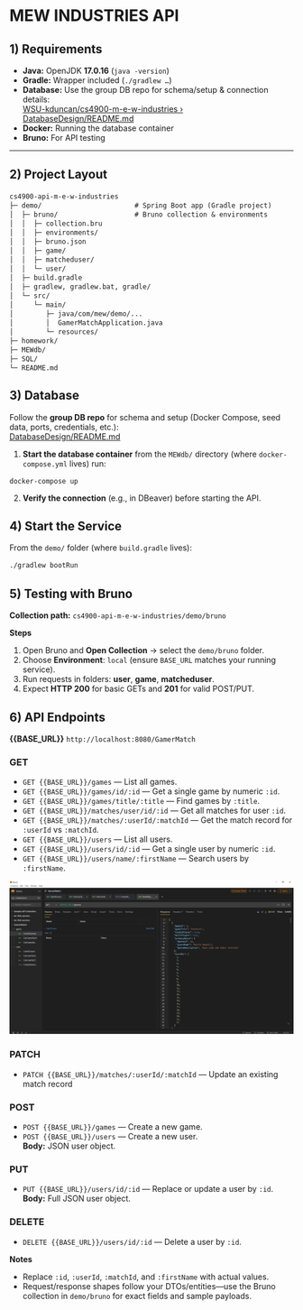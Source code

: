 # MEW INDUSTRIES API

## 1) Requirements

- **Java:** OpenJDK **17.0.16** (`java -version`)  
- **Gradle:** Wrapper included (`./gradlew …`)  
- **Database:** Use the group DB repo for schema/setup & connection details:  
  [WSU-kduncan/cs4900-m-e-w-industries › DatabaseDesign/README.md](https://github.com/WSU-kduncan/cs4900-m-e-w-industries/blob/main/DatabaseDesign/README.md)  
- **Docker:** Running the database container  
- **Bruno:** For API testing

---

## 2) Project Layout

```text
cs4900-api-m-e-w-industries
├─ demo/                       # Spring Boot app (Gradle project)
│  ├─ bruno/                   # Bruno collection & environments
│  │  ├─ collection.bru
│  │  ├─ environments/
│  │  ├─ bruno.json
│  │  ├─ game/
│  │  ├─ matcheduser/
│  │  └─ user/
│  ├─ build.gradle
│  ├─ gradlew, gradlew.bat, gradle/
│  └─ src/
│     └─ main/
│        ├─ java/com/mew/demo/...
│        │  GamerMatchApplication.java
│        └─ resources/
├─ homework/
├─ MEWdb/
├─ SQL/
└─ README.md

```

## 3) Database

Follow the **group DB repo** for schema and setup (Docker Compose, seed data, ports, credentials, etc.):  
[DatabaseDesign/README.md](https://github.com/WSU-kduncan/cs4900-m-e-w-industries/blob/main/DatabaseDesign/README.md)

1. **Start the database container** from the `MEWdb/` directory (where `docker-compose.yml` lives) run:
```
docker-compose up
```

2. **Verify the connection** (e.g., in DBeaver) before starting the API.

## 4) Start the Service

From the `demo/` folder (where `build.gradle` lives):

```bash
./gradlew bootRun
```
## 5) Testing with Bruno

**Collection path:** `cs4900-api-m-e-w-industries/demo/bruno`

**Steps**
1. Open Bruno and **Open Collection** → select the `demo/bruno` folder.  
2. Choose **Environment**: `local` (ensure `BASE_URL` matches your running service).  
3. Run requests in folders: **user**, **game**, **matcheduser**.  
4. Expect **HTTP 200** for basic GETs and **201** for valid POST/PUT.

## 6) API Endpoints

**{{BASE_URL}}** `http://localhost:8080/GamerMatch`


### GET
- `GET {{BASE_URL}}/games` — List all games.  
- `GET {{BASE_URL}}/games/id/:id` — Get a single game by numeric `:id`.  
- `GET {{BASE_URL}}/games/title/:title` — Find games by `:title`.  
- `GET {{BASE_URL}}/matches/user/id/:id` — Get all matches for user `:id`.  
- `GET {{BASE_URL}}/matches/:userId/:matchId` — Get the match record for `:userId` vs `:matchId`.  
- `GET {{BASE_URL}}/users` — List all users.  
- `GET {{BASE_URL}}/users/id/:id` — Get a single user by numeric `:id`.  
- `GET {{BASE_URL}}/users/name/:firstName` — Search users by `:firstName`.

![GetAllGames](./homework/homework-2/GetAllGames200.PNG)

### PATCH
- `PATCH {{BASE_URL}}/matches/:userId/:matchId` — Update an existing match record 

### POST
- `POST {{BASE_URL}}/games` — Create a new game.  
- `POST {{BASE_URL}}/users` — Create a new user.  
  **Body:** JSON user object.

### PUT
- `PUT {{BASE_URL}}/users/id/:id` — Replace or update a user by `:id`.  
  **Body:** Full JSON user object.

### DELETE
- `DELETE {{BASE_URL}}/users/id/:id` — Delete a user by `:id`.

**Notes**
- Replace `:id`, `:userId`, `:matchId`, and `:firstName` with actual values.  
- Request/response shapes follow your DTOs/entities—use the Bruno collection in `demo/bruno` for exact fields and sample payloads.
